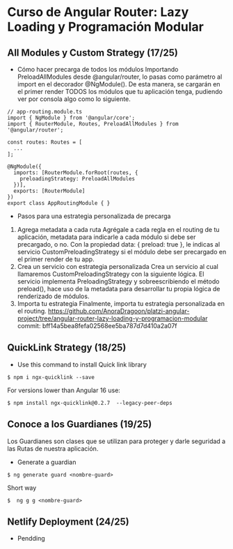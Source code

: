 # Curso de Angular Router: Lazy Loading y Programación Modular

## All Modules y Custom Strategy (17/25)
- Cómo hacer precarga de todos los módulos
    Importando PreloadAllModules desde @angular/router, lo pasas como parámetro al import en el decorador @NgModule(). De esta manera, se cargarán en el primer render TODOS los módulos que tu aplicación tenga, pudiendo ver por consola algo como lo siguiente.

```
// app-routing.module.ts
import { NgModule } from '@angular/core';
import { RouterModule, Routes, PreloadAllModules } from '@angular/router';

const routes: Routes = [
  ...
];

@NgModule({
  imports: [RouterModule.forRoot(routes, {
    preloadingStrategy: PreloadAllModules
  })],
  exports: [RouterModule]
})
export class AppRoutingModule { }
```

- Pasos para una estrategia personalizada de precarga
1. Agrega metadata a cada ruta
Agrégale a cada regla en el routing de tu aplicación, metadata para indicarle a cada módulo si debe ser precargado, o no.
Con la propiedad data: { preload: true }, le indicas al servicio CustomPreloadingStrategy si el módulo debe ser precargado en el primer render de tu app.
2. Crea un servicio con estrategia personalizada
Crea un servicio al cual llamaremos CustomPreloadingStrategy con la siguiente lógica.
El servicio implementa PreloadingStrategy y sobreescribiendo el método preload(), hace uso de la metadata para desarrollar tu propia lógica de renderizado de módulos.
3. Importa tu estrategia
Finalmente, importa tu estrategia personalizada en el routing.
https://github.com/AnoraDragoon/platzi-angular-project/tree/angular-router-lazy-loading-y-programacion-modular
commit: bff14a5bea8fefa02568ee5ba787d7d410a2a07f

## QuickLink Strategy (18/25)
- Use this command to install Quick link library
```
$ npm i ngx-quicklink --save
```
  For versions lower than Angular 16 use:
```
$ npm install ngx-quicklink@0.2.7  --legacy-peer-deps
```

## Conoce a los Guardianes (19/25)
Los Guardianes son clases que se utilizan para proteger y darle seguridad a las Rutas de nuestra aplicación.
- Generate a guardian
```
$ ng generate guard <nombre-guard> 
```
  Short way
```
$  ng g g <nombre-guard>
```

## Netlify Deployment (24/25)
- Pendding